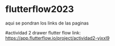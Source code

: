 # flutterflow2023
aqui se pondran los links de las paginas 

#actividad 2 drawer flutter flow
link: https://app.flutterflow.io/project/actividad2-yjxxl9
